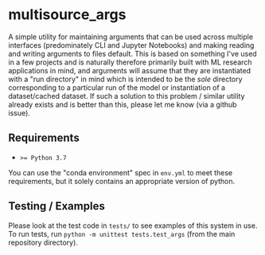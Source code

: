 # multisource_args
A simple utility for maintaining arguments that can be used across multiple interfaces (predominately CLI and
Jupyter Notebooks) and making reading and writing arguments to files default. This is based on something I've
used in a few projects and is naturally therefore primarily built with ML research applications in mind, and
arguments will assume that they are instantiated with a "run directory" in mind which is intended to be the
_sole_ directory corresponding to a particular run of the model or instantiation of a dataset/cached dataset.
If such a solution to this problem / similar utility already exists and is better than this, please let me
know (via a github issue).

## Requirements
  * `>= Python 3.7`

You can use the "conda environment" spec in `env.yml` to meet these requirements, but it solely contains
an appropriate version of python.

## Testing / Examples
Please look at the test code in `tests/` to see examples of this system in use. To run tests, run 
`python -m unittest tests.test_args` (from the main repository directory).
